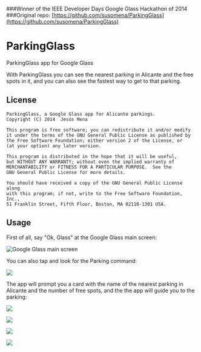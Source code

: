 ###Winner of the IEEE Developer Days Google Glass Hackathon of 2014
###Original repo: [https://github.com/susomena/ParkingGlass](https://github.com/susomena/ParkingGlass)

ParkingGlass
============

ParkingGlass app for Google Glass

With ParkingGlass you can see the nearest parking in Alicante and the free spots in it, and you can also see the fastest way to get to that parking.


License
-------

    ParkingGlass, a Google Glass app for Alicante parkings.
    Copyright (C) 2014  Jesús Mena
    
    This program is free software; you can redistribute it and/or modify
    it under the terms of the GNU General Public License as published by
    the Free Software Foundation; either version 2 of the License, or
    (at your option) any later version.
    
    This program is distributed in the hope that it will be useful,
    but WITHOUT ANY WARRANTY; without even the implied warranty of
    MERCHANTABILITY or FITNESS FOR A PARTICULAR PURPOSE.  See the
    GNU General Public License for more details.

    You should have received a copy of the GNU General Public License along
    with this program; if not, write to the Free Software Foundation, Inc.,
    51 Franklin Street, Fifth Floor, Boston, MA 02110-1301 USA.


Usage
-----

First of all, say "Ok, Glass" at the Google Glass main screen:

![](https://googledrive.com/host/0B0lxZOvTXGoCQ0drSktLem9jT00/device-2014-05-08-170648.png "Google Glass main screen")

You can also tap and look for the Parking command:

![](https://googledrive.com/host/0B0lxZOvTXGoCQ0drSktLem9jT00/device-2014-05-08-170729.png)

The app will prompt you a card with the name of the nearest parking in Alicante and the number of free spots, and the the app will guide you to the parking:

![](https://googledrive.com/host/0B0lxZOvTXGoCQ0drSktLem9jT00/device-2014-05-08-170820.png)

![](https://googledrive.com/host/0B0lxZOvTXGoCQ0drSktLem9jT00/device-2014-05-08-171520.png)

![](https://googledrive.com/host/0B0lxZOvTXGoCQ0drSktLem9jT00/device-2014-05-08-171549.png)

![](https://googledrive.com/host/0B0lxZOvTXGoCQ0drSktLem9jT00/device-2014-05-08-171553.png)
